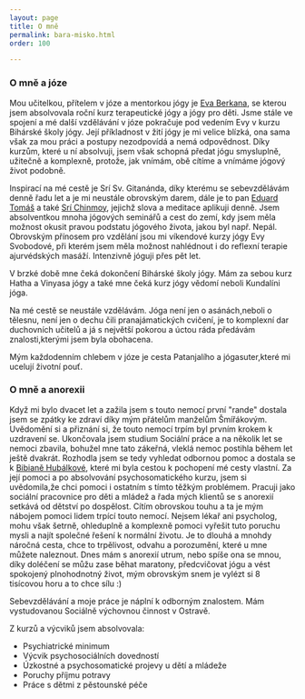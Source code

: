 ```yaml
---
layout: page
title: O mně
permalink: bara-misko.html
order: 100

---
```

### O mně a józe

Mou  učitelkou, přítelem v józe a mentorkou jógy je [Eva Berkana](http://www.yoga-berkana.cz/), se kterou jsem absolvovala roční kurz terapeutické jógy a jógy pro děti. Jsme stále ve spojení a mé další vzdělávání v józe pokračuje pod vedením Evy v kurzu Bihárské školy jógy.  Její příkladnost v žití jógy je mi velice blízká, ona sama však za mou práci a postupy nezodpovídá a nemá odpovědnost. Díky kurzům, které u ní absolvuji,  jsem však schopná předat jógu smysluplně, užitečně a komplexně, protože, jak vnímám, obě cítíme a vnímáme jógový život podobně.

Inspirací na mé cestě je Srí Sv. Gitanánda, díky kterému se sebevzdělávám denně řadu let a je mi neustále obrovským darem, dále je to pan [Eduard Tomáš](https://cs.wikipedia.org/wiki/Eduard_Tom%C3%A1%C5%A1) a také [Srí Chinmoy](https://cs.wikipedia.org/wiki/%C5%A0r%C3%AD_%C4%8Cinmoj), jejichž slova a meditace aplikuji denně. Jsem absolventkou mnoha jógových seminářů a cest do zemí, kdy jsem měla možnost okusit pravou podstatu jógového života, jakou byl např. Nepál. Obrovským přínosem pro vzdělání jsou mi víkendové kurzy jógy Evy Svobodové, při kterém jsem měla možnost nahlédnout i do reflexní terapie ajurvédských masáží. Intenzivně jóguji přes pět let.

V brzké době mne čeká dokončení Bihárské školy jógy. Mám za sebou kurz Hatha a Vinyasa jógy a také mne čeká kurz jógy vědomí neboli Kundalíni jóga.

Na mé cestě se neustále vzdělávám. Jóga není jen o asánách,neboli o tělesnu, není jen o dechu čili pranajámatických cvičení, je to komplexní dar duchovních učitelů a já s největší pokorou a úctou ráda předávám znalosti,kterými jsem byla obohacena.

Mým každodenním chlebem v józe je cesta Patanjalího a jógasuter,které mi ucelují životní pouť.

### O mně a anorexii

Když mi bylo dvacet let a zažila jsem s touto nemocí první "rande" dostala jsem se zpátky ke zdraví díky
mým přátelům manželům Šmířákovým. Uvědomění si a přiznání si, že touto nemocí trpím byl prvním
krokem k uzdravení se. Ukončovala jsem studium Sociální práce a na několik let se nemoci zbavila,
bohužel mne tato zákeřná, vleklá nemoc postihla během let ještě dvakrát. Rozhodla jsem se tedy vyhledat
odbornou pomoc a dostala se k [Bibianě Hubálkové](https://www.bibihubalkova.cz), které mi byla cestou k pochopení mé cesty vlastní. Za její pomoci a po absolvování psychosomatického kurzu, jsem si uvědomila,že chci pomoci i ostatním s
tímto těžkým problémem. Pracuji jako sociální pracovnice pro děti a mládež a řada mých klientů se s
anorexií setkává od dětství po dospělost. Cítím obrovskou touhu a ta je mým nábojem pomoci lidem
trpící touto nemocí. Nejsem lékař ani psycholog, mohu však šetrně, ohleduplně a komplexně pomoci
vyřešit tuto poruchu mysli a najít společné řešení k normální životu. Je to dlouhá a mnohdy náročná cesta,
chce to trpělivost, odvahu a porozumění, které u mne můžete naleznout. Dnes mám s anorexií utrum,
nebo spíše ona se mnou, díky doléčení se můžu zase běhat maratony, předcvičovat jógu a vést spokojený
plnohodnotný život, mým obrovským snem je vylézt si 8 tisícovou horu a to chce sílu :)

Sebevzdělávání a moje práce je náplní k odborným znalostem.
Mám vystudovanou Sociálně výchovnou činnost v Ostravě.

Z kurzů a výcviků jsem absolvovala:

* Psychiatrické minimum
* Výcvik psychosociálních dovedností
* Úzkostné a psychosomatické projevy u dětí a mládeže
* Poruchy příjmu potravy
* Práce s dětmi z pěstounské péče
